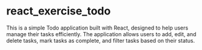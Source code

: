 # react_exercise_todo
This is a simple Todo application built with React, designed to help users manage their tasks efficiently. The application allows users to add, edit, and delete tasks, mark tasks as complete, and filter tasks based on their status.
